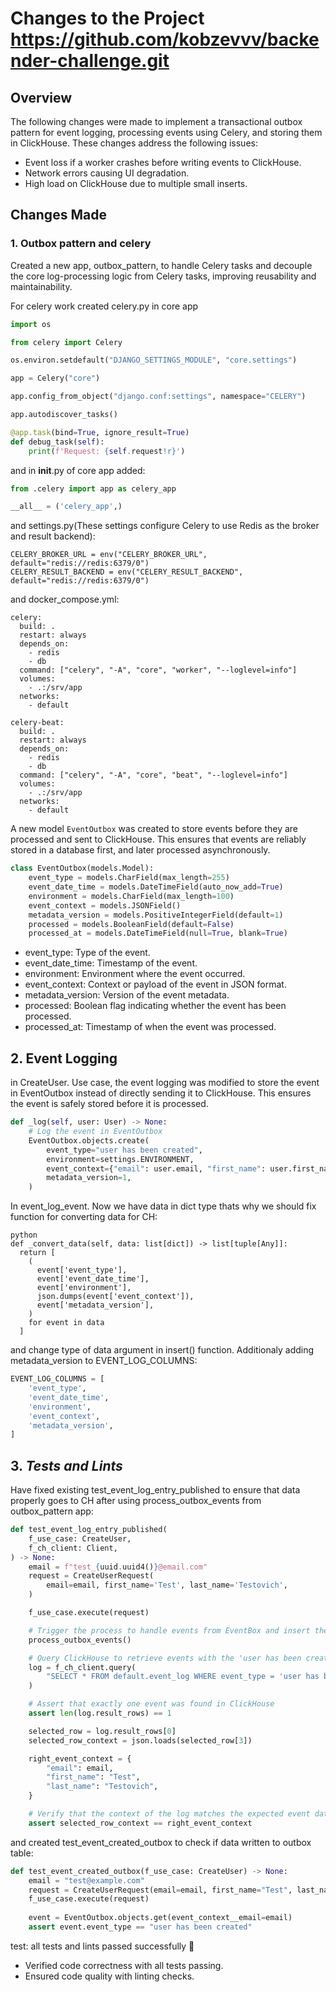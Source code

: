 # Changes to the Project https://github.com/kobzevvv/backender-challenge.git

## Overview

The following changes were made to implement a transactional outbox pattern for event logging, processing events using Celery, and storing them in ClickHouse. These changes address the following issues:
- Event loss if a worker crashes before writing events to ClickHouse.
- Network errors causing UI degradation.
- High load on ClickHouse due to multiple small inserts.

## Changes Made

### 1. **Outbox pattern and celery**
Created a new app, outbox_pattern, to handle Celery tasks and decouple the core log-processing logic from Celery tasks, improving reusability and maintainability.

For celery work created celery.py in core app  
```python
import os

from celery import Celery

os.environ.setdefault("DJANGO_SETTINGS_MODULE", "core.settings")

app = Celery("core")

app.config_from_object("django.conf:settings", namespace="CELERY")

app.autodiscover_tasks()

@app.task(bind=True, ignore_result=True)
def debug_task(self):
    print(f'Request: {self.request!r}')
```
and in __init__.py of core app added:
```python
from .celery import app as celery_app

__all__ = ('celery_app',)
```
and settings.py(These settings configure Celery to use Redis as the broker and result backend): 
```commandline
CELERY_BROKER_URL = env("CELERY_BROKER_URL", default="redis://redis:6379/0")
CELERY_RESULT_BACKEND = env("CELERY_RESULT_BACKEND", default="redis://redis:6379/0")

```
and docker_compose.yml:
```commandline
celery:
  build: .
  restart: always
  depends_on:
    - redis
    - db
  command: ["celery", "-A", "core", "worker", "--loglevel=info"]
  volumes:
    - .:/srv/app
  networks:
    - default

celery-beat:
  build: .
  restart: always
  depends_on:
    - redis
    - db
  command: ["celery", "-A", "core", "beat", "--loglevel=info"]
  volumes:
    - .:/srv/app
  networks:
    - default

```
A new model `EventOutbox` was created to store events before they are processed and sent to ClickHouse. This ensures that events are reliably stored in a database first, and later processed asynchronously.

```python
class EventOutbox(models.Model):
    event_type = models.CharField(max_length=255)
    event_date_time = models.DateTimeField(auto_now_add=True)
    environment = models.CharField(max_length=100)
    event_context = models.JSONField()
    metadata_version = models.PositiveIntegerField(default=1)
    processed = models.BooleanField(default=False)
    processed_at = models.DateTimeField(null=True, blank=True)
```
- event_type: Type of the event.
- event_date_time: Timestamp of the event.
- environment: Environment where the event occurred.
- event_context: Context or payload of the event in JSON format.
- metadata_version: Version of the event metadata.
- processed: Boolean flag indicating whether the event has been processed.
- processed_at: Timestamp of when the event was processed.

## 2. **Event Logging**

in CreateUser.
Use case, the event logging was modified to store the event in EventOutbox instead of directly sending it to ClickHouse. This ensures the event is safely stored before it is processed.
```python
def _log(self, user: User) -> None:
    # Log the event in EventOutbox
    EventOutbox.objects.create(
        event_type="user has been created",
        environment=settings.ENVIRONMENT,
        event_context={"email": user.email, "first_name": user.first_name, "last_name": user.last_name},
        metadata_version=1,
    )
```

In event_log_event.
Now we have data in dict type thats why we should fix function for converting data for CH:
```
python
def _convert_data(self, data: list[dict]) -> list[tuple[Any]]:
  return [
    (
      event['event_type'],
      event['event_date_time'],
      event['environment'],
      json.dumps(event['event_context']),
      event['metadata_version'],
    )
    for event in data
  ]
```
and change type of data argument in insert() function.
Additionaly adding metadata_version to EVENT_LOG_COLUMNS:
```python
EVENT_LOG_COLUMNS = [
    'event_type',
    'event_date_time',
    'environment',
    'event_context',
    'metadata_version',
]
```

## 3. ***Tests and Lints***

Have fixed existing  test_event_log_entry_published to ensure that data properly goes to CH after using process_outbox_events from outbox_pattern app:
```python
def test_event_log_entry_published(
    f_use_case: CreateUser,
    f_ch_client: Client,
) -> None:
    email = f"test_{uuid.uuid4()}@email.com"
    request = CreateUserRequest(
        email=email, first_name='Test', last_name='Testovich',
    )

    f_use_case.execute(request)

    # Trigger the process to handle events from EventBox and insert them into ClickHouse
    process_outbox_events()

    # Query ClickHouse to retrieve events with the 'user has been created' event type
    log = f_ch_client.query(
        "SELECT * FROM default.event_log WHERE event_type = 'user has been created'",
    )

    # Assert that exactly one event was found in ClickHouse
    assert len(log.result_rows) == 1

    selected_row = log.result_rows[0]
    selected_row_context = json.loads(selected_row[3])

    right_event_context = {
        "email": email,
        "first_name": "Test",
        "last_name": "Testovich",
    }

    # Verify that the context of the log matches the expected event data
    assert selected_row_context == right_event_context
```

and created test_event_created_outbox to check if data written to outbox table:
```python
def test_event_created_outbox(f_use_case: CreateUser) -> None:
    email = "test@example.com"
    request = CreateUserRequest(email=email, first_name="Test", last_name="Testovich")
    f_use_case.execute(request)
    
    event = EventOutbox.objects.get(event_context__email=email)
    assert event.event_type == "user has been created"

```

test: all tests and lints passed successfully 🎉

- Verified code correctness with all tests passing.
- Ensured code quality with linting checks.
